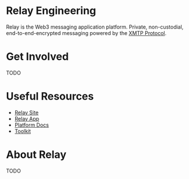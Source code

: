 # Relay Engineering

Relay is the Web3 messaging application platform. Private, non-custodial, end-to-end-encrypted messaging powered by the [XMTP Protocol](https://xmtp.com).

# Get Involved

TODO

# Useful Resources

* [Relay Site](https://try.relay.cc)
* [Relay App](https://relay.cc)
* [Platform Docs](https://docs.relay.cc)
* [Toolkit](https://github.com/relaycc/toolkit)

# About Relay

TODO
